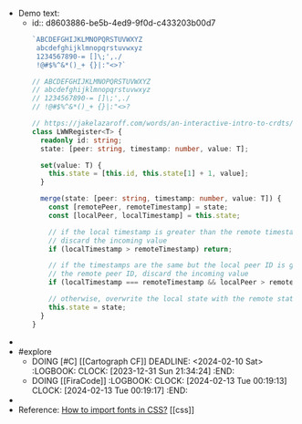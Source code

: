 - Demo text:
	- id:: d8603886-be5b-4ed9-9f0d-c433203b00d7
	  ```typescript
	  `ABCDEFGHIJKLMNOPQRSTUVWXYZ
	   abcdefghijklmnopqrstuvwxyz
	   1234567890-= []\;',./
	   !@#$%^&*()_+ {}|:"<>?`
	  
	  // ABCDEFGHIJKLMNOPQRSTUVWXYZ
	  // abcdefghijklmnopqrstuvwxyz
	  // 1234567890-= []\;',./
	  // !@#$%^&*()_+ {}|:"<>?
	  
	  // https://jakelazaroff.com/words/an-interactive-intro-to-crdts/
	  class LWWRegister<T> {
	    readonly id: string;
	    state: [peer: string, timestamp: number, value: T];
	  
	    set(value: T) {
	      this.state = [this.id, this.state[1] + 1, value];
	    }
	  
	    merge(state: [peer: string, timestamp: number, value: T]) {
	      const [remotePeer, remoteTimestamp] = state;
	      const [localPeer, localTimestamp] = this.state;
	  
	      // if the local timestamp is greater than the remote timestamp
	      // discard the incoming value
	      if (localTimestamp > remoteTimestamp) return;
	  
	      // if the timestamps are the same but the local peer ID is greater than
	      // the remote peer ID, discard the incoming value
	      if (localTimestamp === remoteTimestamp && localPeer > remotePeer) return;
	  
	      // otherwise, overwrite the local state with the remote state
	      this.state = state;
	    }
	  }
	  ```
-
- #explore
	- DOING [#C] [[Cartograph CF]]
	  DEADLINE: <2024-02-10 Sat>
	  :LOGBOOK:
	  CLOCK: [2023-12-31 Sun 21:34:24]
	  :END:
	- DOING [[FiraCode]]
	  :LOGBOOK:
	  CLOCK: [2024-02-13 Tue 00:19:13]
	  CLOCK: [2024-02-13 Tue 00:19:17]
	  :END:
-
- Reference: [How to import fonts in CSS?](https://stackoverflow.com/a/11737293/7753274) [[css]]